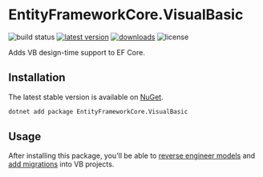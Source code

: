 EntityFrameworkCore.VisualBasic
===============================

![build status](https://img.shields.io/github/workflow/status/efcore/EFCore.VisualBasic/.NET/master) [![latest version](https://img.shields.io/nuget/v/EntityFrameworkCore.VisualBasic)](https://www.nuget.org/packages/EntityFrameworkCore.VisualBasic) [![downloads](https://img.shields.io/nuget/dt/EntityFrameworkCore.VisualBasic)](https://www.nuget.org/packages/EntityFrameworkCore.VisualBasic) ![license](https://img.shields.io/github/license/efcore/EFCore.VisualBasic)

Adds VB design-time support to EF Core.

Installation
------------

The latest stable version is available on [NuGet](https://www.nuget.org/packages/EntityFrameworkCore.VisualBasic).

```sh
dotnet add package EntityFrameworkCore.VisualBasic
```

Usage
-----
After installing this package, you'll be able to [reverse engineer models](https://docs.microsoft.com/ef/core/managing-schemas/scaffolding) and [add migrations](https://docs.microsoft.com/ef/core/managing-schemas/migrations/) into VB projects.
